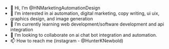 - 👋 Hi, I’m @HNMarketingAutomationDesign
- 👀 I’m interested in ai automation, digital marketing, copy writing, ui uix, graphics design, and image generation
- 🌱 I’m currently learning web development/software development and api integration
- 💞️ I’m looking to collaborate on ai chat bot integration and automation.
- 📫 How to reach me (instagram - @HunterKNewbold) 

<!---
HNMarketingAutomationDesign/HNMarketingAutomationDesign is a ✨ special ✨ repository because its `README.md` (this file) appears on your GitHub profile.
You can click the Preview link to take a look at your changes.
--->
